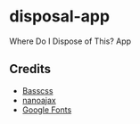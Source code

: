 # disposal-app
Where Do I Dispose of This? App

## Credits

- [Basscss](http://basscss.com/)
- [nanoajax](https://github.com/yanatan16/nanoajax)
- [Google Fonts](https://fonts.google.com/)
